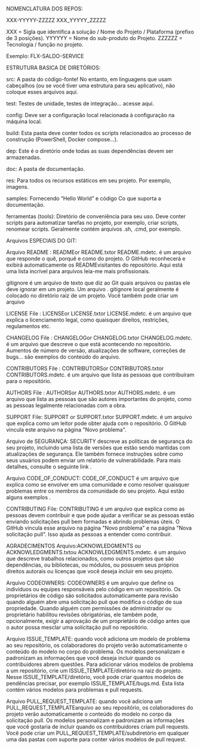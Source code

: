
NOMENCLATURA DOS REPOS:

XXX-YYYYY-ZZZZZ
XXX_YYYYY_ZZZZZ

XXX = Sigla que identifica a solução / Nome do Projeto / Plataforma (prefixo de 3 posições).
YYYYYY = Nome do sub-produto do Projeto.
ZZZZZZ = Tecnologia / função no projeto.

Exemplo: FLX-SALDO-SERVICE


ESTRUTURA BASICA DE DIRETÓRIOS:

src: A pasta do código-fonte! No entanto, em linguagens que usam cabeçalhos (ou se você tiver uma estrutura para seu aplicativo), não coloque esses arquivos aqui.

test: Testes de unidade, testes de integração... acesse aqui.

config: Deve ser a configuração local relacionada à configuração na máquina local.

build: Esta pasta deve conter todos os scripts relacionados ao processo de construção (PowerShell, Docker compose…).

dep: Este é o diretório onde todas as suas dependências devem ser armazenadas.

doc: A pasta de documentação.

res: Para todos os recursos estáticos em seu projeto. Por exemplo, imagens.

samples: Fornecendo “Hello World” e código Co que suporta a documentação.

ferramentas (tools): Diretório de conveniência para seu uso. Deve conter scripts para automatizar tarefas no projeto, por exemplo, criar scripts, renomear scripts. Geralmente contém arquivos .sh, .cmd, por exemplo.

Arquivos ESPECIAIS DO GIT:

Arquivo README : READMEor README.txtor README.mdetc. é um arquivo que responde o quê, porquê e como do projeto. O GitHub reconhecerá e exibirá automaticamente os READMEvisitantes do repositório. Aqui está uma lista incrível para arquivos leia-me mais profissionais.

gitignore é um arquivo de texto que diz ao Git quais arquivos ou pastas ele deve ignorar em um projeto. Um arquivo . gitignore local geralmente é colocado no diretório raiz de um projeto. Você também pode criar um arquivo

LICENSE File : LICENSEor LICENSE.txtor LICENSE.mdetc. é um arquivo que explica o licenciamento legal, como quaisquer direitos, restrições, regulamentos etc.

CHANGELOG File : CHANGELOGor CHANGELOG.txtor CHANGELOG.mdetc. é um arquivo que descreve o que está acontecendo no repositório. Aumentos de número de versão, atualizações de software, correções de bugs... são exemplos do conteúdo do arquivo.

CONTRIBUTORS File : CONTRIBUTORSor CONTRIBUTORS.txtor CONTRIBUTORS.mdetc. é um arquivo que lista as pessoas que contribuíram para o repositório.

AUTHORS File : AUTHORSor AUTHORS.txtor AUTHORS.mdetc. é um arquivo que lista as pessoas que são autores importantes do projeto, como as pessoas legalmente relacionadas com a obra.

SUPPORT File: SUPPORT or SUPPORT.txtor SUPPORT.mdetc. é um arquivo que explica como um leitor pode obter ajuda com o repositório. O GitHub vincula este arquivo na página "Novo problema".

Arquivo de SEGURANÇA: SECURITY descreve as políticas de segurança do seu projeto, incluindo uma lista de versões que estão sendo mantidas com atualizações de segurança. Ele também fornece instruções sobre como seus usuários podem enviar um relatório de vulnerabilidade. Para mais detalhes, consulte o seguinte link .

Arquivo CODE_OF_CONDUCT: CODE_OF_CONDUCT é um arquivo que explica como se envolver em uma comunidade e como resolver quaisquer problemas entre os membros da comunidade do seu projeto. Aqui estão alguns exemplos .

CONTRIBUTING File: CONTRIBUTING é um arquivo que explica como as pessoas devem contribuir e que pode ajudar a verificar se as pessoas estão enviando solicitações pull bem formadas e abrindo problemas úteis. O GitHub vincula esse arquivo na página "Novo problema" e na página "Nova solicitação pull". Isso ajuda as pessoas a entender como contribuir.

AGRADECIMENTOS Arquivo:ACKNOWLEDGMENTS ou ACKNOWLEDGMENTS.txtou ACKNOWLEDGMENTS.mdetc. é um arquivo que descreve trabalhos relacionados, como outros projetos que são dependências, ou bibliotecas, ou módulos, ou possuem seus próprios direitos autorais ou licenças que você deseja incluir em seu projeto.

Arquivo CODEOWNERS: CODEOWNERS é um arquivo que define os indivíduos ou equipes responsáveis ​​pelo código em um repositório. Os proprietários de código são solicitados automaticamente para revisão quando alguém abre uma solicitação pull que modifica o código de sua propriedade. Quando alguém com permissões de administrador ou proprietário habilitou revisões obrigatórias, ele também pode, opcionalmente, exigir a aprovação de um proprietário de código antes que o autor possa mesclar uma solicitação pull no repositório.

Arquivo ISSUE_TEMPLATE: quando você adiciona um modelo de problema ao seu repositório, os colaboradores do projeto verão automaticamente o conteúdo do modelo no corpo do problema. Os modelos personalizam e padronizam as informações que você deseja incluir quando os contribuidores abrem questões. Para adicionar vários modelos de problema a um repositório, crie um ISSUE_TEMPLATE/diretório na raiz do projeto. Nesse ISSUE_TEMPLATE/diretório, você pode criar quantos modelos de pendências precisar, por exemplo ISSUE_TEMPLATE/bugs.md. Esta lista contém vários modelos para problemas e pull requests.

Arquivo PULL_REQUEST_TEMPLATE: quando você adiciona um PULL_REQUEST_TEMPLATEarquivo ao seu repositório, os colaboradores do projeto verão automaticamente o conteúdo do modelo no corpo da solicitação pull. Os modelos personalizam e padronizam as informações que você gostaria de incluir quando os contribuidores criam pull requests. Você pode criar um PULL_REQUEST_TEMPLATE/subdiretório em qualquer uma das pastas com suporte para conter vários modelos de pull request.